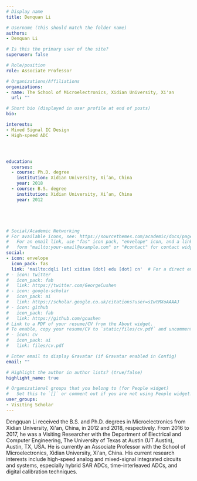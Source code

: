 ```yaml
---
# Display name
title: Denquan Li

# Username (this should match the folder name)
authors:
- Denquan Li

# Is this the primary user of the site?
superuser: false

# Role/position
role: Associate Professor

# Organizations/Affiliations
organizations:
- name: The School of Microelectronics, Xidian University, Xi'an
  url: ""

# Short bio (displayed in user profile at end of posts)
bio: 

interests:
- Mixed Signal IC Design
- High-speed ADC




education:
  courses:
  - course: Ph.D. degree
    institution: Xidian University, Xi’an, China
    year: 2018
  - course: B.S. degree 
    institution: Xidian University, Xi’an, China
    year: 2012





# Social/Academic Networking
# For available icons, see: https://sourcethemes.com/academic/docs/page-builder/#icons
#   For an email link, use "fas" icon pack, "envelope" icon, and a link in the
#   form "mailto:your-email@example.com" or "#contact" for contact widget.
social:
- icon: envelope
  icon_pack: fas
  link: 'mailto:dqli [at] xidian [dot] edu [dot] cn'  # For a direct email link, use "mailto:test@example.org".
# - icon: twitter
#   icon_pack: fab
#   link: https://twitter.com/GeorgeCushen
# - icon: google-scholar
#   icon_pack: ai
#   link: https://scholar.google.co.uk/citations?user=sIwtMXoAAAAJ
# - icon: github
#   icon_pack: fab
#   link: https://github.com/gcushen
# Link to a PDF of your resume/CV from the About widget.
# To enable, copy your resume/CV to `static/files/cv.pdf` and uncomment the lines below.
# - icon: cv
#   icon_pack: ai
#   link: files/cv.pdf

# Enter email to display Gravatar (if Gravatar enabled in Config)
email: ""

# Highlight the author in author lists? (true/false)
highlight_name: true

# Organizational groups that you belong to (for People widget)
#   Set this to `[]` or comment out if you are not using People widget.
user_groups:
- Visiting Scholar
---
```



Dengquan Li received the B.S. and Ph.D. degrees in Microelectronics from Xidian University, Xi'an, China, in 2012 and 2018, respectively. From 2016 to 2017, he was a Visiting Researcher with the Department of Electrical and Computer Engineering, The University of Texas at Austin (UT Austin), Austin, TX, USA. He is currently an Associate Professor with the School of Microelectronics, Xidian University, Xi'an, China. His current research interests include high-speed analog and mixed-signal integrated circuits and systems, especially hybrid SAR ADCs, time-interleaved ADCs, and digital calibration techniques. 